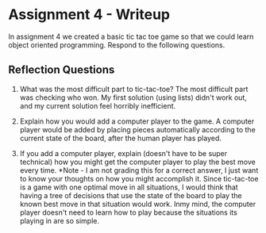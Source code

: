 # Assignment 4 - Writeup

In assignment 4 we created a basic tic tac toe game so that we could learn object oriented programming. Respond to the following questions.

## Reflection Questions

1. What was the most difficult part to tic-tac-toe?
    The most difficult part was checking who won. My first solution (using lists) didn't work out, and my current solution
    feel horribly inefficient.

2. Explain how you would add a computer player to the game.
    A computer player would be added by placing pieces automatically according to the current state of the board, after the human player
    has played.

3. If you add a computer player, explain (doesn't have to be super technical) how you might get the computer player to play the best move every time. *Note - I am not grading this for a correct answer, I just want to know your thoughts on how you might accomplish it.
    Since tic-tac-toe is a game with one optimal move in all situations, I would think that having a tree of decisions that use the
    state of the board to play the known best move in that situation would work. Inmy mind, the computer player doesn't need to learn how to play because the situations its playing in are so simple.